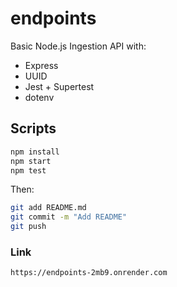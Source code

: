 # endpoints

Basic Node.js Ingestion API with:

- Express
- UUID
- Jest + Supertest
- dotenv

## Scripts

```bash
npm install
npm start
npm test
```

Then:

```bash
git add README.md
git commit -m "Add README"
git push
```

### Link

```bash
https://endpoints-2mb9.onrender.com
```
